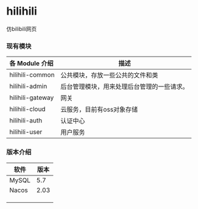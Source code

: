 # hilihili
仿bilibili网页


### 现有模块

| 各 Module 介绍   | 描述                                       |
| :--------------- | ------------------------------------------ |
| hilihili-common  | 公共模块，存放一些公共的文件和类           |
| hilihili-admin   | 后台管理模块，用来处理后台管理的一些请求。 |
| hilihili-gateway | 网关                                       |
| hilihili-cloud   | 云服务，目前有oss对象存储                  |
| hilihili-auth    | 认证中心                                   |
| hilihili-user    | 用户服务                                   |





### 版本介绍

| 软件  | 版本 |
| ----- | ---- |
| MySQL | 5.7  |
| Nacos | 2.03 |
|       |      |
|       |      |
|       |      |

